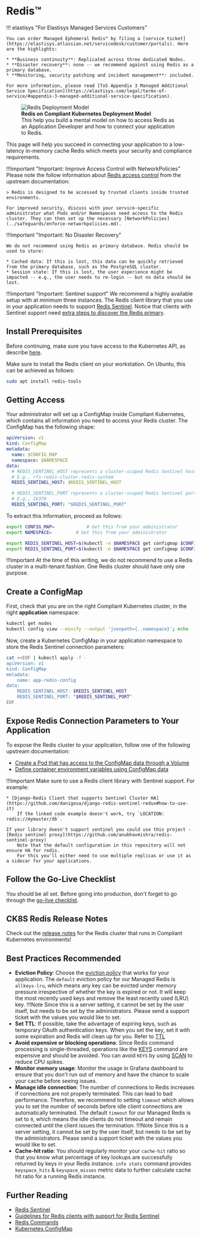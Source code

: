 Redis™
======

!!! elastisys "For Elastisys Managed Services Customers"

    You can order Managed Ephemeral Redis™ by filing a [service ticket](https://elastisys.atlassian.net/servicedesk/customer/portals). Here are the highlights:

    * **Business continuity**: Replicated across three dedicated Nodes.
    * **Disaster recovery**: none -- we recommend against using Redis as a primary database.
    * **Monitoring, security patching and incident management**: included.

    For more information, please read [ToS Appendix 3 Managed Additional Service Specification](https://elastisys.com/legal/terms-of-service/#appendix-3-managed-additional-service-specification).

<figure>
    <img alt="Redis Deployment Model" src="../img/redis.drawio.svg" >
    <figcaption>
        <strong>Redis on Compliant Kubernetes Deployment Model</strong>
        <br>
        This help you build a mental model on how to access Redis as an Application Developer and how to connect your application to Redis.
    </figcaption>
</figure>

This page will help you succeed in connecting your application to a low-latency in-memory cache Redis which meets your security and compliance requirements.

!!!important "Important: Improve Access Control with NetworkPolicies"
    Please note the follow information about [Redis access control](https://redis.io/topics/security) from the upstream documentation:

    > Redis is designed to be accessed by trusted clients inside trusted environments.

    For improved security, discuss with your service-specific administrator what Pods and/or Namespaces need access to the Redis cluster. They can then set up the necessary [NetworkPolicies](../safeguards/enforce-networkpolicies.md).

!!!important "Important: No Disaster Recovery"

    We do not recommend using Redis as primary database. Redis should be used to store:

    * Cached data: If this is lost, this data can be quickly retrieved from the primary database, such as the PostgreSQL cluster.
    * Session state: If this is lost, the user experience might be impacted -- e.g., the user needs to re-login -- but no data should be lost.

!!!important "Important: Sentinel support"
    We recommend a highly available setup with at minimum three instances. The Redis client library that you use in your application needs to support [Redis Sentinel](https://redis.io/topics/sentinel). Notice that clients with Sentinel support need [extra steps to discover the Redis primary](https://redis.io/topics/sentinel-clients).

## Install Prerequisites

Before continuing, make sure you have access to the Kubernetes API, as describe [here](../prepare.md).

Make sure to install the Redis client on your workstation. On Ubuntu, this can be achieved as follows:

```bash
sudo apt install redis-tools
```

## Getting Access

Your administrator will set up a ConfigMap inside Compliant Kubernetes, which contains all information you need to access your Redis cluster.
The ConfigMap has the following shape:

```yaml
apiVersion: v1
kind: ConfigMap
metadata:
  name: $CONFIG_MAP
  namespace: $NAMESPACE
data:
  # REDIS_SENTINEL_HOST represents a cluster-scoped Redis Sentinel host, which only makes sense inside the Kubernetes cluster.
  # E.g., rfs-redis-cluster.redis-system
  REDIS_SENTINEL_HOST: $REDIS_SENTINEL_HOST

  # REDIS_SENTINEL_PORT represents a cluster-scoped Redis Sentinel port, which only makes sense inside the Kubernetes cluster.
  # E.g., 26379
  REDIS_SENTINEL_PORT: "$REDIS_SENTINEL_PORT"
```

To extract this information, proceed as follows:

```bash
export CONFIG_MAP=            # Get this from your administrator
export NAMESPACE=         # Get this from your administrator

export REDIS_SENTINEL_HOST=$(kubectl -n $NAMESPACE get configmap $CONFIG_MAP -o 'jsonpath={.data.REDIS_SENTINEL_HOST}')
export REDIS_SENTINEL_PORT=$(kubectl -n $NAMESPACE get configmap $CONFIG_MAP -o 'jsonpath={.data.REDIS_SENTINEL_PORT}')
```

!!!important
    At the time of this writing, we do not recommend to use a Redis cluster in a multi-tenant fashion. One Redis cluster should have only one purpose.

## Create a ConfigMap

First, check that you are on the right Compliant Kubernetes cluster, in the right **application** namespace:

```bash
kubectl get nodes
kubectl config view --minify --output 'jsonpath={..namespace}'; echo
```

Now, create a Kubernetes ConfigMap in your application namespace to store the Redis Sentinel connection parameters:

```bash
cat <<EOF | kubectl apply -f -
apiVersion: v1
kind: ConfigMap
metadata:
    name: app-redis-config
data:
    REDIS_SENTINEL_HOST: $REDIS_SENTINEL_HOST
    REDIS_SENTINEL_PORT: "$REDIS_SENTINEL_PORT"
EOF
```

## Expose Redis Connection Parameters to Your Application

To expose the Redis cluster to your application, follow one of the following upstream documentation:

* [Create a Pod that has access to the ConfigMap data through a Volume](https://kubernetes.io/docs/concepts/configuration/configmap/#using-configmaps-as-files-from-a-pod)
* [Define container environment variables using ConfigMap data](https://kubernetes.io/docs/concepts/configuration/configmap/#configmaps-and-pods)

!!!important
    Make sure to use a Redis client library with Sentinel support. For example:

    * [Django-Redis Client that supports Sentinel Cluster HA](https://github.com/danigosa/django-redis-sentinel-redux#how-to-use-it)
        If the linked code example doesn't work, try `LOCATION: redis://mymaster/db`.

    If your library doesn't support sentinel you could use this project - [Redis sentinel proxy](https://github.com/anubhavmishra/redis-sentinel-proxy)
        Note that the default configuration in this repository will not ensure HA for redis.
        For this you'll either need to use multiple replicas or use it as a sidecar for your applications.

## Follow the Go-Live Checklist

You should be all set.
Before going into production, don't forget to go through the [go-live checklist](../go-live.md).

## CK8S Redis Release Notes

Check out the [release notes](../../release-notes/redis.md) for the Redis cluster that runs in Compliant Kubernetes environments!

## Best Practices Recommended

* **Eviction Policy**: Choose the [eviction policy](https://redis.io/docs/reference/eviction/) that works for your application. The `default` eviction policy for our Managed Redis is `allkeys-lru`, which means any key can be evicted under memory pressure irrespective of whether the key is expired or not. It will keep the most recently used keys and remove the least recently used (LRU) key.
!!!Note
      Since this is a server setting, it cannot be set by the user itself, but needs to be set by the administrators. Please send a support ticket with the values you would like to set.
* **Set TTL**: If possible, take the advantage of expiring keys, such as temporary OAuth authentication keys. When you set the key, set it with some expiration and Redis will clean up for you. Refer to [TTL](https://redis.io/commands/ttl/)
* **Avoid expensive or blocking operations**: Since Redis command processing is single-threaded,  operations like the [KEYS](https://redis.io/commands/keys/) command are expensive and should be avoided. You can avoid `KEYS` by using [SCAN](https://redis.io/commands/scan/) to reduce CPU spikes.
* **Monitor memory usage**: Monitor the usage in Grafana dashboard to ensure that you don't run out of memory and have the chance to scale your cache before seeing issues.
* **Manage idle connection**: The number of connections to Redis increases if connections are not properly terminated. This can lead to bad performance. Therefore, we recommend to setting `timeout` which allows you to set the number of seconds before idle client connections are automatically terminated.
The default `timeout` for our Managed Redis is set to `0`, which means the idle clients do not timeout and remain connected until the client issues the termination.
!!!Note
      Since this is a server setting, it cannot be set by the user itself, but needs to be set by the administrators. Please send a support ticket with the values you would like to set.
* **Cache-hit ratio**: You should regularly monitor your `cache-hit` ratio so that you know what percentage of key lookups are successfully returned by keys in your Redis instance.
`info stats` command provides `keyspace_hits` & `keyspace_misses` metric data to further calculate cache hit ratio for a running Redis instance.

## Further Reading

* [Redis Sentinel](https://redis.io/topics/sentinel)
* [Guidelines for Redis clients with support for Redis Sentinel](https://redis.io/topics/sentinel-clients)
* [Redis Commands](https://redis.io/commands)
* [Kubernetes ConfigMap](https://kubernetes.io/docs/concepts/configuration/configmap)
